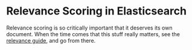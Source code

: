 # Relevance Scoring in Elasticsearch

Relevance scoring is so critically important that it deserves its own document. When the time comes that this stuff really matters, see the [relevance guide](https://www.elastic.co/guide/en/elasticsearch/guide/current/relevance-intro.html), and go from there. 


